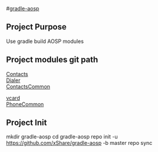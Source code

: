 #[gradle-aosp](https://github.com/xShare/gradle-aosp)

## Project Purpose
Use gradle build AOSP modules

## Project modules git path
[Contacts](https://github.com/xShare/gradle-aosp-Contacts)  
[Dialer](https://github.com/xShare/gradle-aosp-Dialer)  
[ContactsCommon](https://github.com/xShare/gradle-aosp-ContactsCommon)  
  
[vcard](https://github.com/xShare/gradle-aosp-vcard)  
[PhoneCommon](https://github.com/xShare/gradle-aosp-PhoneCommon)  

## Project Init
mkdir gradle-aosp 
cd gradle-aosp 
repo init -u https://github.com/xShare/gradle-aosp -b master
repo sync

